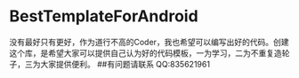 # BestTemplateForAndroid
没有最好只有更好，作为道行不高的Coder，我也希望可以编写出好的代码。创建这个库，是希望大家可以提供自己认为好的代码模板，一为学习，二为不重复造轮子，三为大家提供便利。
##有问题请联系
QQ:835621961
